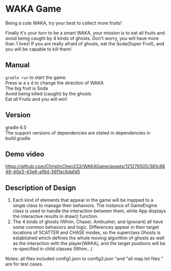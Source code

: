 # WAKA Game
Being a cute WAKA, try your best to collect more fruits!

Finally it's your turn to be a smart WAKA, your mission is to eat all fruits and avoid being caught by 4 kinds of ghosts. Don't worry, you will have more than 1 lives! If you are really afraid of ghosts, eat the Soda(Super Fruit), and you will be capable to kill them!

## Manual
`gradle run`
to start the game.   
Press w a s d to change the direction of WAKA   
The big fruit is Soda   
Avoid being killed (caught) by the ghosts   
Eat all Fruits and you will win!

## Version
gradle 6.5   
The support versions of dependencies are stated in dependencies in build.gradle

## Demo video
https://github.com/ChristinChen233/WAKAGame/assets/121276505/361c8849-40e3-43e6-af6d-36f1ec6dafd5

## Description of Design
1. Each kind of elements that appear in the game will be mapped to a single class to manage their behaviors. The instance of GameEngine class is used to handle the interaction between them, while App displays the interactive results in draw() function.
2. The 4 kinds of ghosts (Whim, Chaser, Ambusher, and Ignorant) all have some common behaviors and logic. Differences appear in their target locations of SCATTER and CHASE modes, so the superclass Ghosts is established which defines the whole moving algorithm of ghosts as well as the interaction with the player(WAKA), and the target positions will be re-specified in child classes (Whim...)

Notes:  all files included config1.json to config3.json "and "all map.txt files " are for test cases.

